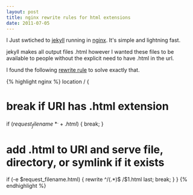 ```yaml
---
layout: post
title: nginx rewrite rules for html extensions
date: 2011-07-05
---
```


I Just swtiched to [jekyll](http://jekyllrb.com) running in [nginx](http://nginx.net). It's simple and lightning fast.

jekyll makes all output files .html however I wanted these files to be available to people without the explicit need to have .html in the url.

I found the following [rewrite rule](http://snippets.aktagon.com/snippets/411-How-to-remove-html-from-URLs-with-nginx-rewrites) to solve exactly that.

{% highlight nginx %}
location / {
  # break if URI has .html extension
  if ($request_filename ~* ^.+.html$) {
    break;
  }
  # add .html to URI and serve file, directory, or symlink if it exists
  if (-e $request_filename.html) {
    rewrite ^/(.*)$ /$1.html last;
    break;
  }
}
{% endhighlight %}
